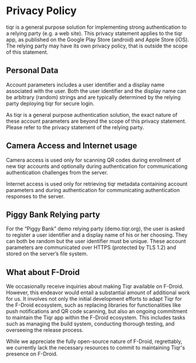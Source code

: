 # Privacy Policy

tiqr is a general purpose solution for implementing strong authentication to a relying party (e.g. a web site). This privacy statement applies to the tiqr app, as published on the Google Play Store (android) and Apple Store (iOS). The relying party may have its own privacy policy, that is outside the scope of this statement.

## Personal Data
Account parameters includes a user identifier and a display name associated with the user. Both the user identifier and the display name can be arbitrary (random) strings and are typically determined by the relying party deploying tiqr for secure login.

As tiqr is a general purpose authentication solution, the exact nature of these account parameters are beyond the scope of this privacy statement. Please refer to the privacy statement of the relying party.

## Camera Access and Internet usage
Camera access is used only for scanning QR codes during enrollment of new tiqr accounts and optionally during authentication for communicationg authentication challenges from the server.

Internet access is used only for retrieving tiqr metadata containing account parameters and during authentication for communicating authentication responses to the server.

## Piggy Bank Relying party
For the “Piggy Bank” demo relying party (demo.tiqr.org), the user is asked to register a user identifier and a display name of his or her choosing. They can both be random but the user identifier must be unique. These account parameters are communicated over HTTPS (protected by TLS 1.2) and stored on the server’s file system.

## What about F-Droid
We occasionally receive inquiries about making Tiqr available on F-Droid. However, this endeavor would entail a substantial amount of additional work for us. It involves not only the initial development efforts to adapt Tiqr for the F-Droid ecosystem, such as replacing libraries for functionalities like push notifications and QR code scanning, but also an ongoing commitment to maintain the Tiqr app within the F-Droid ecosystem. This includes tasks such as managing the build system, conducting thorough testing, and overseeing the release process.

While we appreciate the fully open-source nature of F-Droid, regrettably, we currently lack the necessary resources to commit to maintaining Tiqr's presence on F-Droid.
